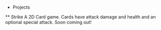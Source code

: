 * Projects

** Strike
A 2D Card game. Cards have attack damage and health and an optional special attack. Soon coming out!
